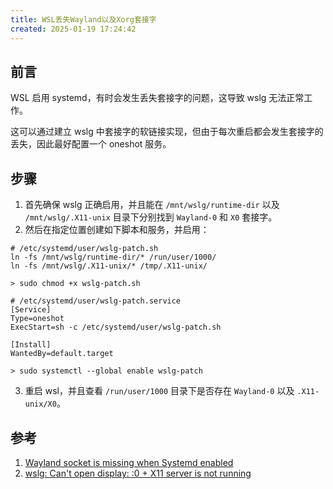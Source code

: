 ```yaml
---
title: WSL丢失Wayland以及Xorg套接字
created: 2025-01-19 17:24:42
---
```

## 前言

WSL 启用 systemd，有时会发生丢失套接字的问题，这导致 wslg 无法正常工作。

这可以通过建立 wslg 中套接字的软链接实现，但由于每次重启都会发生套接字的丢失，因此最好配置一个 oneshot 服务。

## 步骤

1. 首先确保 wslg 正确启用，并且能在 `/mnt/wslg/runtime-dir` 以及 `/mnt/wslg/.X11-unix` 目录下分别找到 `Wayland-0` 和 `X0` 套接字。
2. 然后在指定位置创建如下脚本和服务，并启用：

```shell
# /etc/systemd/user/wslg-patch.sh
ln -fs /mnt/wslg/runtime-dir/* /run/user/1000/
ln -fs /mnt/wslg/.X11-unix/* /tmp/.X11-unix/

> sudo chmod +x wslg-patch.sh
```

```shell
# /etc/systemd/user/wslg-patch.service
[Service]
Type=oneshot
ExecStart=sh -c /etc/systemd/user/wslg-patch.sh

[Install]
WantedBy=default.target

> sudo systemctl --global enable wslg-patch
```

3. 重启 wsl，并且查看 `/run/user/1000` 目录下是否存在 `Wayland-0` 以及 `.X11-unix/X0`。

## 参考

1. [Wayland socket is missing when Systemd enabled](https://github.com/yuk7/ArchWSL/issues/357)
2. [wslg: Can't open display: :0 + X11 server is not running](https://github.com/microsoft/wslg/issues/558)

